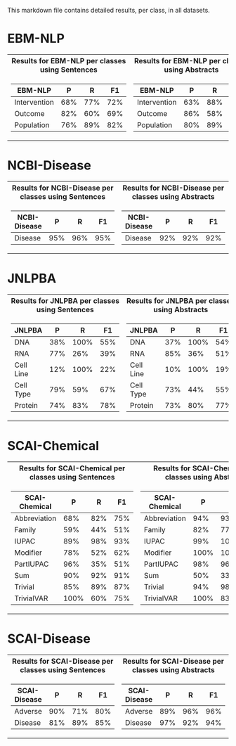 This markdown file contains detailed results, per class, in all datasets. 

# EBM-NLP
<table>
 <tr><th> Results for EBM-NLP per classes using Sentences</th><th>Results for EBM-NLP per classes using Abstracts</th></tr>
 <tr><td>

| EBM-NLP      |  P  |  R  |  F1 |
|--------------|:---:|:---:|:---:|
| Intervention | 68% | 77% | 72% |
| Outcome      | 82% | 60% | 69% |
| Population   | 76% | 89% | 82% |

</td><td>
 
| EBM-NLP      |  P  |  R  |  F1 |
|--------------|:---:|:---:|:---:|
| Intervention | 63% | 88% | 74% |
| Outcome      | 86% | 58% | 69% |
| Population   | 80% | 89% | 84% |
</td></tr> </table>

# NCBI-Disease

<table>
 <tr><th> Results for NCBI-Disease per classes using Sentences</th><th>Results for NCBI-Disease per classes using Abstracts</th></tr>
 <tr><td>

| NCBI-Disease | P   | R   | F1  |
|--------------|-----|-----|-----|
| Disease      | 95% | 96% | 95% |

</td><td>

| NCBI-Disease | P   | R   | F1  |
|--------------|-----|-----|-----|
| Disease      | 92% | 92% | 92% |
</td></tr> </table>

# JNLPBA 

<table>
 <tr><th> Results for JNLPBA per classes using Sentences</th><th>Results for JNLPBA per classes using Abstracts</th></tr>
 <tr><td>
  
| JNLPBA    | P   | R    | F1  |
|-----------|-----|------|-----|
| DNA       | 38% | 100% | 55% |
| RNA       | 77% | 26%  | 39% |
| Cell Line | 12% | 100%  | 22% |
| Cell Type | 79% | 59%  | 67% |
| Protein   | 74% | 83%  | 78% |

</td><td>
 
| JNLPBA    | P   | R    | F1  |
|-----------|-----|------|-----|
| DNA       | 37% | 100% | 54% |
| RNA       | 85% | 36%  | 51% |
| Cell Line | 10% | 100% | 19% |
| Cell Type | 73% | 44%  | 55% |
| Protein   | 73% | 80%  | 77% |

</td></tr> </table>

# SCAI-Chemical

<table>
 <tr><th> Results for SCAI-Chemical per classes using Sentences</th><th>Results for SCAI-Chemical per classes using Abstracts</th></tr>
 <tr><td>

| SCAI-Chemical | P    | R   | F1  |
|---------------|------|-----|-----|
| Abbreviation  | 68%  | 82% | 75% |
| Family        | 59%  | 44% | 51% |
| IUPAC         | 89%  | 98% | 93% |
| Modifier      | 78%  | 52% | 62% |
| PartIUPAC     | 96%  | 35% | 51% |
| Sum           | 90%  | 92% | 91% |
| Trivial       | 85%  | 89% | 87% |
| TrivialVAR    | 100% | 60% | 75% |

</td><td>

| SCAI-Chemical | P    | R    | F1   |
|---------------|------|------|------|
| Abbreviation  | 94%  | 93%  | 93%  |
| Family        | 82%  | 77%  | 79%  |
| IUPAC         | 99%  | 100% | 99%  |
| Modifier      | 100% | 100% | 100% |
| PartIUPAC     | 98%  | 96%  | 97%  |
| Sum           | 50%  | 33%  | 40%  |
| Trivial       | 94%  | 98%  | 96%  |
| TrivialVAR    | 100% | 83%  | 91%  |

</td></tr> </table>

# SCAI-Disease
<table>
 <tr><th> Results for SCAI-Disease per classes using Sentences</th><th>Results for SCAI-Disease per classes using Abstracts</th></tr>
 <tr><td>

| SCAI-Disease | P   | R   | F1  |
|--------------|-----|-----|-----|
| Adverse      | 90% | 71% | 80% |
| Disease      | 81% | 89% | 85% |

</td><td>
 
| SCAI-Disease | P   | R   | F1  |
|--------------|-----|-----|-----|
| Adverse      | 89% | 96% | 96% |
| Disease      | 97% | 92% | 94% |

</td></tr> </table>
